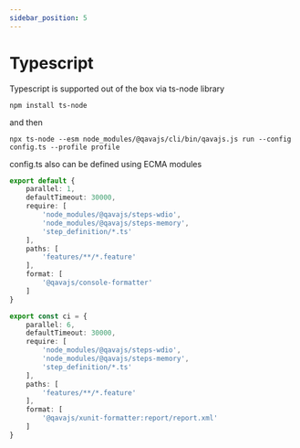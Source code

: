 ```yaml
---
sidebar_position: 5
---
```

# Typescript
Typescript is supported out of the box via ts-node library

`npm install ts-node`

and then

`npx ts-node --esm node_modules/@qavajs/cli/bin/qavajs.js run --config config.ts --profile profile`

config.ts also can be defined using ECMA modules

```typescript
export default {
    parallel: 1,
    defaultTimeout: 30000,
    require: [
        'node_modules/@qavajs/steps-wdio',
        'node_modules/@qavajs/steps-memory',
        'step_definition/*.ts'
    ],
    paths: [
        'features/**/*.feature'
    ],
    format: [
        '@qavajs/console-formatter'
    ]
}

export const ci = {
    parallel: 6,
    defaultTimeout: 30000,
    require: [
        'node_modules/@qavajs/steps-wdio',
        'node_modules/@qavajs/steps-memory',
        'step_definition/*.ts'
    ],
    paths: [
        'features/**/*.feature'
    ],
    format: [
        '@qavajs/xunit-formatter:report/report.xml'
    ]
}

```
